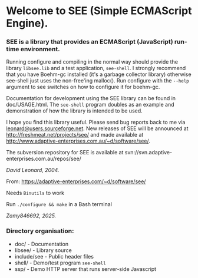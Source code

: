 
# Welcome to SEE (Simple ECMAScript Engine).

### SEE is a library that provides an ECMAScript (JavaScript) run-time environment.

Running configure and compiling in the normal way should provide
the library `libsee.lib` and a test application, `see-shell`.  I
strongly recommend that you have Boehm-gc installed (it's a garbage
collector library) otherwise see-shell just uses the non-free'ing
malloc().  Run configure with the `--help` argument to see switches
on how to configure it for boehm-gc.

Documentation for development using the SEE library can be found in
doc/USAGE.html.  The `see-shell` program doubles as an example and
demonstration of how the library is intended to be used.

I hope you find this library useful. Please send bug reports back to me
via <leonard@users.sourceforge.net>. New releases of SEE will be announced
at <http://freshmeat.net/projects/see/> and made available at
<http://www.adaptive-enterprises.com.au/~d/software/see/>.

The subversion repository for SEE is available at 
svn://svn.adaptive-enterprises.com.au/repos/see/

*David Leonard, 2004.*

From: https://adaptive-enterprises.com/~d/software/see/

Needs `Binutils` to work

Run `./configure && make` in a Bash terminal

*Zamy846692, 2025.*

### Directory organisation:
-  doc/		- Documentation
-  libsee/	- Library source
-  include/see	- Public header files
-  shell/	- Demo/test program `see-shell`
-  ssp/          - Demo HTTP server that runs server-side Javascript


